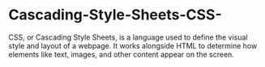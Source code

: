 # Cascading-Style-Sheets-CSS-
CSS, or Cascading Style Sheets, is a language used to define the visual style and layout of a webpage. It works alongside HTML to determine how elements like text, images, and other content appear on the screen.
